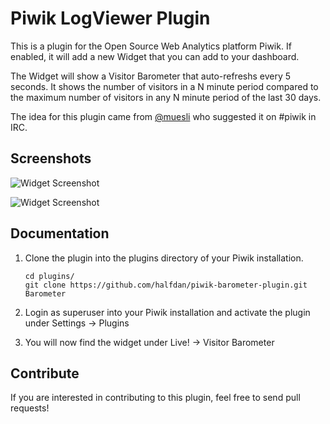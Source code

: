 # Piwik LogViewer Plugin

This is a plugin for the Open Source Web Analytics platform Piwik. If enabled, it will add a new Widget that you can add to your dashboard.

The Widget will show a Visitor Barometer that auto-refreshs every 5 seconds. It shows the number of visitors in a N minute period compared to the maximum number of visitors in any N minute period of the last 30 days.

The idea for this plugin came from [@muesli](http://github.com/muesli) who suggested it on #piwik in IRC.

## Screenshots

![Widget Screenshot](https://s3-eu-west-1.amazonaws.com/geekproject/screenshots/piwik-barometer-01.png)

![Widget Screenshot](https://s3-eu-west-1.amazonaws.com/geekproject/screenshots/piwik-barometer-02.png)

## Documentation

1. Clone the plugin into the plugins directory of your Piwik installation.

   ```
   cd plugins/
   git clone https://github.com/halfdan/piwik-barometer-plugin.git Barometer
   ```

2. Login as superuser into your Piwik installation and activate the plugin under Settings -> Plugins

3. You will now find the widget under Live! -> Visitor Barometer

## Contribute 

If you are interested in contributing to this plugin, feel free to send pull requests!
